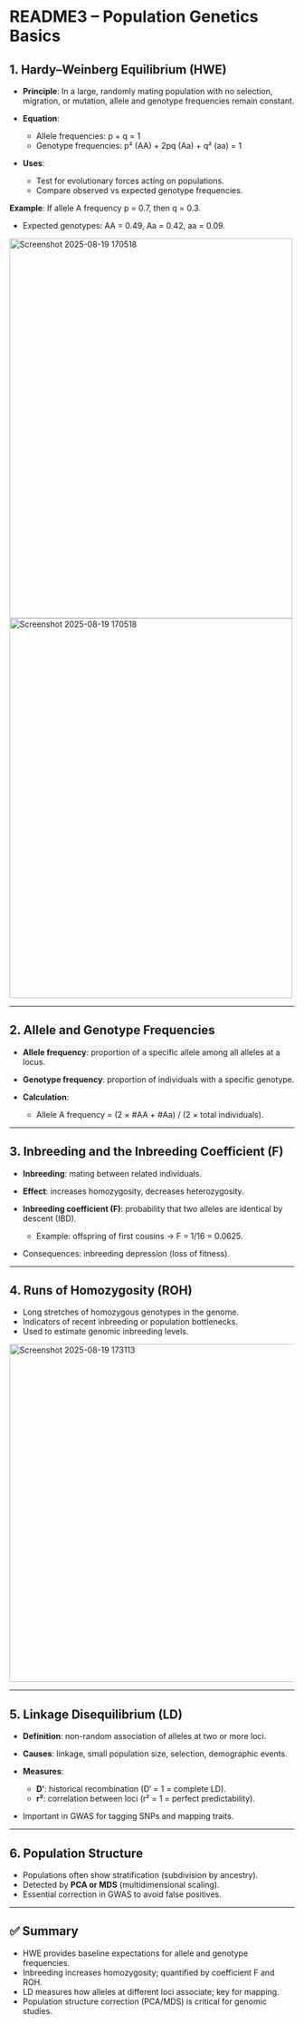 # README3 – Population Genetics Basics

## 1. Hardy–Weinberg Equilibrium (HWE)

* **Principle**: In a large, randomly mating population with no selection, migration, or mutation, allele and genotype frequencies remain constant.
* **Equation**:

  * Allele frequencies: p + q = 1
  * Genotype frequencies: p² (AA) + 2pq (Aa) + q² (aa) = 1
* **Uses**:

  * Test for evolutionary forces acting on populations.
  * Compare observed vs expected genotype frequencies.

**Example**: If allele A frequency p = 0.7, then q = 0.3.

* Expected genotypes: AA = 0.49, Aa = 0.42, aa = 0.09.

<img width="500" height="670" alt="Screenshot 2025-08-19 170518" src="https://github.com/user-attachments/assets/fa920efe-d3b8-4939-a1e7-96b3f3a7b019" />

<img width="500" height="670" alt="Screenshot 2025-08-19 170518" src="https://github.com/user-attachments/assets/214d5083-8195-45bf-9062-06eec067fedf" />

---

## 2. Allele and Genotype Frequencies

* **Allele frequency**: proportion of a specific allele among all alleles at a locus.
* **Genotype frequency**: proportion of individuals with a specific genotype.
* **Calculation**:

  * Allele A frequency = (2 × #AA + #Aa) / (2 × total individuals).

---

## 3. Inbreeding and the Inbreeding Coefficient (F)

* **Inbreeding**: mating between related individuals.
* **Effect**: increases homozygosity, decreases heterozygosity.
* **Inbreeding coefficient (F)**: probability that two alleles are identical by descent (IBD).

  * Example: offspring of first cousins → F = 1/16 = 0.0625.
* Consequences: inbreeding depression (loss of fitness).

---

## 4. Runs of Homozygosity (ROH)

* Long stretches of homozygous genotypes in the genome.
* Indicators of recent inbreeding or population bottlenecks.
* Used to estimate genomic inbreeding levels.
  
<img width="554" height="596" alt="Screenshot 2025-08-19 173113" src="https://github.com/user-attachments/assets/a7f74236-7eef-4514-a08a-2dd117cfa1e0" />

---

## 5. Linkage Disequilibrium (LD)

* **Definition**: non-random association of alleles at two or more loci.
* **Causes**: linkage, small population size, selection, demographic events.
* **Measures**:

  * **D′**: historical recombination (D′ = 1 = complete LD).
  * **r²**: correlation between loci (r² = 1 = perfect predictability).
* Important in GWAS for tagging SNPs and mapping traits.

---

## 6. Population Structure

* Populations often show stratification (subdivision by ancestry).
* Detected by **PCA or MDS** (multidimensional scaling).
* Essential correction in GWAS to avoid false positives.

---

## ✅ Summary

* HWE provides baseline expectations for allele and genotype frequencies.
* Inbreeding increases homozygosity; quantified by coefficient F and ROH.
* LD measures how alleles at different loci associate; key for mapping.
* Population structure correction (PCA/MDS) is critical for genomic studies.
